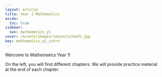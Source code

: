 ```yaml
---
layout: article
title: Year 2 Mathematics
aside:
  toc: true
sidebar:
  nav: mathematics_y1
cover: /assets/images/subjects/math.jpg
key: mathematics_y1_intro
---
```

Welcome to Mathematics Year 1!

On the left, you will find different chapters. We will provide practice material at the end of each chapter.
